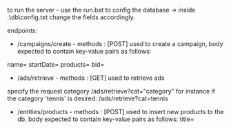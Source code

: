 to run the server - use the run.bat
to config the database -> inside .\db\config.txt change the fields accordingly.

endpoints:
* /campaigns/create - methods : [POST] 
used to create a campaign, body expected to contain key-value pairs as follows:
<Body>
  name=<campaign name>
  startDate=<date to which 10 days from, the campagin will be active>
  products=<comma seperated identifiers (integers) of products in the campaign; the ids shpuld be found in the database>
  bid=<a decimal number representing PPC>
</Body>
  
* /ads/retrieve - methods : [GET]
 used to retrieve ads 
 <query params>
  specify the request category /ads/retrieve?cat="category"
  for instance if the category 'tennis' is desired:
  /ads/retrieve?cat=tennis
  </query params>
  
  
* /entities/products - methods : [POST]
  used to insert new products to the db. body expected to contain key-value pairs as follows:
  <Body>
    title=<title>
    category=<category>
    price=<a decimal representing price>
  </Body>
    
<!--     
 * /entities/campaign - methods : [GET]
  used to retrieve campaign details from the db.
  <Body>
    title=<title>
    category=<category>
    price=<a decimal representing price>
  </Body> -->
    
  
  
  
  
 
  
 
 
